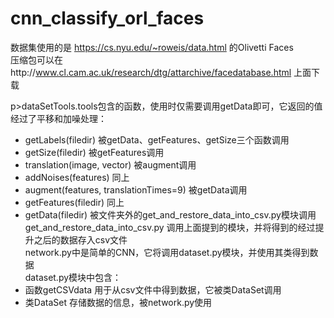# cnn_classify_orl_faces
数据集使用的是 https://cs.nyu.edu/~roweis/data.html 的Olivetti Faces  
压缩包可以在http://www.cl.cam.ac.uk/research/dtg/attarchive/facedatabase.html 上面下载  

p>dataSetTools.tools包含的函数，使用时仅需要调用getData即可，它返回的值经过了平移和加噪处理：  
* getLabels(filedir) 被getData、getFeatures、getSize三个函数调用
* getSize(filedir) 被getFeatures调用
* translation(image, vector) 被augment调用
* addNoises(features) 同上
* augment(features, translationTimes=9) 被getData调用
* getFeatures(filedir) 同上
* getData(filedir) 被文件夹外的get_and_restore_data_into_csv.py模块调用  
get_and_restore_data_into_csv.py 调用上面提到的模块，并将得到的经过提升之后的数据存入csv文件  
network.py中是简单的CNN，它将调用dataset.py模块，并使用其类得到数据  
dataset.py模块中包含：  
* 函数getCSVdata 用于从csv文件中得到数据，它被类DataSet调用
* 类DataSet 存储数据的信息，被network.py使用
